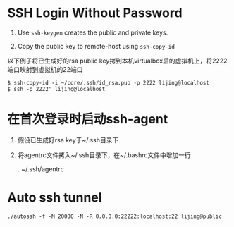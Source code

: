 # SSH Login Without Password

1) Use `ssh-keygen` creates the public and private keys.

2) Copy the public key to remote-host using `ssh-copy-id`

以下例子将已生成好的rsa public key拷到本机virtualbox启的虚拟机上，将2222端口映射到虚拟机的22端口

    $ ssh-copy-id -i ~/core/.ssh/id_rsa.pub -p 2222 lijing@localhost
    $ ssh -p 2222' lijing@localhost

# 在首次登录时启动ssh-agent

1) 假设已生成好rsa key于~/.ssh目录下
2) 将agentrc文件拷入~/.ssh目录下，在~/.bashrc文件中增加一行

    . ~/.ssh/agentrc


# Auto ssh tunnel

    ./autossh -f -M 20000 -N -R 0.0.0.0:22222:localhost:22 lijing@public
